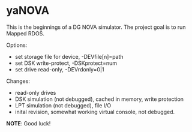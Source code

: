 # yaNOVA
This is the beginnings of a DG NOVA simulator.
The project goal is to run Mapped RDOS.

Options:
  * set storage file for device, -DEVfile[n]=path
  * set DSK write-protect, -DSKprotect=num
  * set drive read-only, -DEVrdonly=0|1

Changes:
  * read-only drives
  * DSK simulation (not debugged), cached in memory, write protection
  * LPT simulation (not debugged), file I/O
  * inital revision, somewhat working virtual console, not debugged.

**NOTE**: Good luck!
